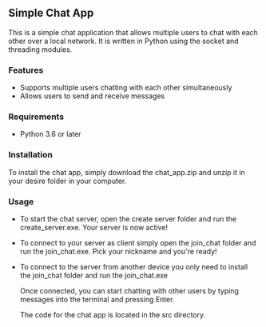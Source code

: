 ## Simple Chat App

This is a simple chat application that allows multiple users to chat with each other over a local network. It is written in Python using the socket and threading modules.

### Features

* Supports multiple users chatting with each other simultaneously
* Allows users to send and receive messages

### Requirements

* Python 3.6 or later

### Installation

To install the chat app, simply download the chat_app.zip and unzip it in your desire folder in your computer.

### Usage

* To start the chat server, open the create server folder and run the create_server.exe. Your server is now active!
* To connect to your server as client simply open the join_chat folder and run the join_chat.exe. Pick your nickname and you're ready!
* To connect to the server from another device you only need to install the join_chat folder and run the join_chat.exe

  Once connected, you can start chatting with other users by typing messages into the terminal and pressing Enter.

  The code for the chat app is located in the src directory.
